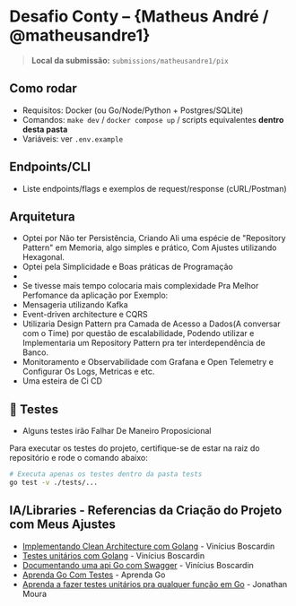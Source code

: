 # Desafio Conty – {Matheus André / @matheusandre1}

> **Local da submissão:** `submissions/matheusandre1/pix`

## Como rodar
- Requisitos: Docker (ou Go/Node/Python + Postgres/SQLite)
- Comandos: `make dev` / `docker compose up` / scripts equivalentes **dentro desta pasta**
- Variáveis: ver `.env.example`

## Endpoints/CLI
- Liste endpoints/flags e exemplos de request/response (cURL/Postman)

## Arquitetura
- Optei por Não ter Persistência, Criando Ali uma espécie de  "Repository Pattern" em Memoria, algo simples e prático, Com Ajustes utilizando Hexagonal.
- Optei pela Simplicidade e Boas práticas de Programação
- 
- Se tivesse mais tempo colocaria mais complexidade Pra Melhor Perfomance da aplicação por Exemplo:
- Mensageria utilizando Kafka
- Event-driven architecture e CQRS
- Utilizaria Design Pattern pra Camada de Acesso a Dados(A conversar com o Time) por questão de escalabilidade, Podendo utilizar e Implementaria um Repository Pattern pra ter interdependência de Banco.
- Monitoramento e Observabilidade com Grafana e Open Telemetry e Configurar Os Logs, Metricas e etc.
- Uma esteira de Ci CD

## 🧪 Testes

- Alguns testes irão Falhar De Maneiro Proposicional

Para executar os testes do projeto, certifique-se de estar na raiz do repositório e rode o comando abaixo:

```bash
# Executa apenas os testes dentro da pasta tests
go test -v ./tests/...

```



## IA/Libraries - Referencias da Criação do Projeto com Meus Ajustes
* [Implementando Clean Architecture com Golang](https://dev.to/booscaaa/implementando-clean-architecture-com-golang-4n0a) - Vinícius Boscardin
* [Testes unitários com Golang](https://dev.to/booscaaa/testes-unitarios-com-golang-22ph) - Vinícius Boscardin
* [Documentando uma api Go com Swagger](https://dev.to/booscaaa/documentanto-uma-api-go-com-swagger-2k05) - Vinícius Boscardin
* [Aprenda Go Com Testes](https://larien.gitbook.io/aprenda-go-com-testes) - Aprenda Go
* [Aprenda a fazer testes unitários pra qualquer função em Go](https://www.youtube.com/watch?v=c-6ZRF-FZY4) - Jonathan Moura
